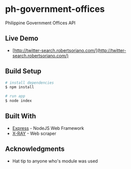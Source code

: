 # ph-government-offices
Philippine Government Offices API

## Live Demo

* [http://twitter-search.robertsoriano.com/](http://twitter-search.robertsoriano.com/)

## Build Setup

``` bash
# install dependencies
$ npm install

# run app
$ node index
```

## Built With

* [Express](https://expressjs.com/) - NodeJS Web Framework
* [X-RAY](https://github.com/matthewmueller/x-ray) - Web scraper

## Acknowledgments

* Hat tip to anyone who's module was used
